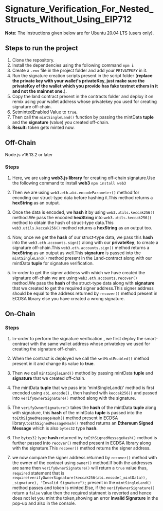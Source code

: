 # Signature_Verification_For_Nested_Structs_Without_Using_EIP712
 
**Note:** The instructions given below are for Ubuntu 20.04 LTS (users only).

## Steps to run the project

1. Clone the repository.
2. Install the dependencies using the following command `npm i`
3. Create a `.env` file in the project folder and add your `PRIVATEKEY`  in it. 
4. Run the signature creation scripts present in the script folder (**replace the private key with your wallet's privateKey,
   just make sure the privateKey of the wallet which you provide has fake testnet ethers in it and not the mainnet one.**).
5. Copy the land contract present in the contracts folder and deploy it on remix using your wallet address whose privatekey you used for creating signature off-chain. 
6. SetmintedEnabled Value to `true`.
7. Then call the `mintSingleLand()` function by passing the mintData **tuple** and the **signature** (value) you created off-chain.
8. **Result:** token gets minted now.


## Off-Chain

Node.js v16.13.2 or later

### Steps

1. Here, we are using **web3.js library** for creating off-chain signature.Use the following command to install **web3** `npm install web3`

2. Then we are using `web3.eth.abi.encodeParameter()` method for encoding our struct-type data before hashing it.This method returns a **hexString** as an output. 

3. Once the data is encoded, we **hash** it by using `web3.utils.keccak256()` method.We pass the encoded **hexString** into `web3.utils.keccak256()` method to obtain the hash of struct-type data.This `web3.utils.keccak256()` method returns a **hexString** as an output too.

4. Now, once we get the **hash** of our struct-type data, we pass this **hash** into the `web3.eth.accounts.sign()` along with our **privateKey**, to create a signature off-chain.This `web3.eth.accounts.sign()` method returns a **hexString** as an output as well.This **signature** is passed into the `mintSingleLand()` method present in the Land-contract along with our mintData **tuple** for signature verification.

5. In-order to get the signer address with which we have created the signature off-chain we are using `web3.eth.accounts.recover()` method.We pass the **hash** of the struct-type data along with **signature** that we created to get the required signer address.This signer address should be equal to the  address returned by `recover()` method present in ECDSA library else you have created a wrong signature. 


## On-Chain


### Steps
1. In-order to perform the signature verification , we first deploy the smart-contract with the same  wallet address whose privatekey we used for creating the signature off-chain.

2. When the contract is deployed we call the `setMintEnabled()` method present in it and change its value to **true**.

3. Then we call  `mintSingleLand()` method by passing mintData **tuple** and **signature** that we created off-chain.

4. The mintData **tuple** that we pass into 'mintSingleLand()' method is first encoded using `abi.encode()` , then hashed with `keccak256()` and passed into `verifyOwnerSignature()` method along with the signature.

5. The `verifyOwnerSignature()` takes the **hash** of the mintData **tuple** along with signature, this **hash** of the mintData **tuple** is passed into the `toEthSignedMessageHash()` method present in ECDSA library.`toEthSignedMessageHash()` method returns an **Ethereum Signed Message** which is also `bytes32` type **hash**.

6. The ``bytes32`` type **hash** returned by `toEthSignedMessageHash()` method is further passed into `recover()` method present in ECDSA library along with the signature.This `recover()` method returns the signer address.

7. we now compare the signer address returned by `recover()` method with the owner of the contract using `owner()` method.If both the addresses are same then `verifyOwnerSignature()` will return a `true` value thus, `required` statement that is `require(verifyOwnerSignature(keccak256(abi.encode(_mintData)), _signature), "Invalid Signature");` present in the `mintSingleLand()` method passes and token is minted.Else, if the `verifyOwnerSignature()` return a `false` value then the required statment is reverted and hence does not let you mint the token,showing an error **Invalid Signature** in the pop-up and also in the console.
